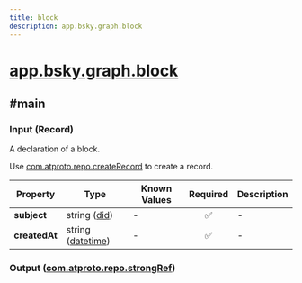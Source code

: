 ```yaml
---
title: block
description: app.bsky.graph.block
---
```


# [app.bsky.graph.block](https://github.com/myConsciousness/atproto.dart/blob/main/lexicons/app/bsky/graph/block.json)

## #main

### Input (Record)

A declaration of a block.

Use [com.atproto.repo.createRecord](../../../../lexicons/com/atproto/repo/createRecord.md#main) to create a record.

| Property | Type | Known Values | Required | Description |
| --- | --- | --- | :---: | --- |
| **subject** | string ([did](https://atproto.com/specs/did)) | - | ✅ | - |
| **createdAt** | string ([datetime](https://atproto.com/specs/lexicon#datetime)) | - | ✅ | - |

### Output ([com.atproto.repo.strongRef](../../../../lexicons/com/atproto/repo/strongRef.md#main))
